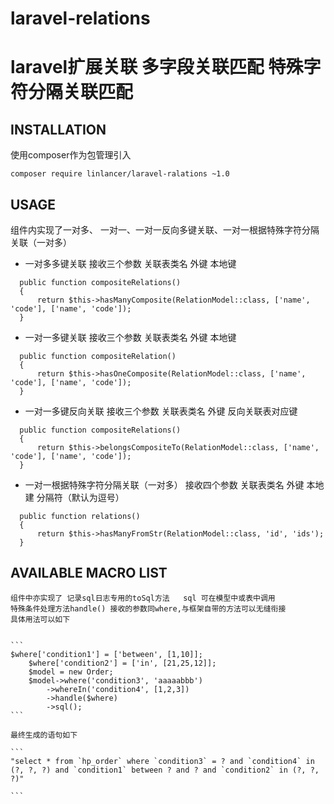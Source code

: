 # laravel-relations

laravel扩展关联 多字段关联匹配 特殊字符分隔关联匹配
===============================

## INSTALLATION
  使用composer作为包管理引入
  ```
  composer require linlancer/laravel-ralations ~1.0
  ```

## USAGE
  组件内实现了一对多、 一对一、一对一反向多键关联、一对一根据特殊字符分隔关联（一对多）
  * 一对多多键关联 接收三个参数 关联表类名  外键 本地键
  ```
    public function compositeRelations()
    { 
        return $this->hasManyComposite(RelationModel::class, ['name', 'code'], ['name', 'code']);
    }
  ```
  * 一对一多键关联 接收三个参数 关联表类名  外键 本地键
  ```
    public function compositeRelation()
    { 
        return $this->hasOneComposite(RelationModel::class, ['name', 'code'], ['name', 'code']);
    }
  ```
  * 一对一多键反向关联 接收三个参数 关联表类名  外键 反向关联表对应键
  ```
    public function compositeRelations()
    { 
        return $this->belongsCompositeTo(RelationModel::class, ['name', 'code'], ['name', 'code']);
    }
  ```
  * 一对一根据特殊字符分隔关联（一对多） 接收四个参数 关联表类名 外键 本地建 分隔符（默认为逗号）
  ```
    public function relations()
    {
        return $this->hasManyFromStr(RelationModel::class, 'id', 'ids');
    }
  
  ```
 

## AVAILABLE MACRO LIST

    组件中亦实现了 记录sql日志专用的toSql方法   sql 可在模型中或表中调用
    特殊条件处理方法handle() 接收的参数同where,与框架自带的方法可以无缝衔接
    具体用法可以如下
    
    
    ```
    $where['condition1'] = ['between', [1,10]];
        $where['condition2'] = ['in', [21,25,12]];
        $model = new Order;
        $model->where('condition3', 'aaaaabbb')
            ->whereIn('condition4', [1,2,3])
            ->handle($where)
            ->sql();
    ```
    
    最终生成的语句如下
    
    ```
    "select * from `hp_order` where `condition3` = ? and `condition4` in (?, ?, ?) and `condition1` between ? and ? and `condition2` in (?, ?, ?)"

    ```
